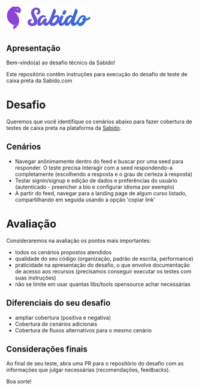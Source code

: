 # ![Sabido](./sabido-logotype.svg)

## Apresentação

Bem-vindo(a) ao desafio técnico da Sabido!

Este repositório contêm instruções para execução do desafio de teste de caixa preta da Sabido.com

# Desafio

Queremos que você identifique os cenários abaixo para fazer cobertura de testes de caixa preta na plataforma da [Sabido](sabido.com).

## Cenários

 * Navegar anônimamente dentro do feed e buscar por uma seed para responder. O teste precisa interagir com a seed respondendo-a completamente (escolhendo a resposta e o grau de certeza à resposta)
 * Testar signin/signup e edição de dados e preferências do usuário (autenticado - preencher a bio e configurar idioma por exemplo)
 * A partir do feed, navegar para a landing page de algum curso listado, compartilhando em seguida usando a opção 'copiar link'


# Avaliação

Consideraremos na avaliação os pontos mais importantes:
* todos os cenários propostos atendidos
* qualidade do seu código (organização, padrão de escrita, performance)
* praticidade na apresentação do desafio, o que envolve documentação de acesso aos recursos (precisamos conseguir executar os testes com suas instruções)
* não se limite em usar quantas libs/tools opensource achar necessárias

## Diferenciais do seu desafio

* ampliar cobertura (positiva e negativa)
* Cobertura de cenários adicionais
* Cobertura de fluxos alternativos para o mesmo cenário

## Considerações finais

Ao final de seu teste, abra uma PR para o repositório do desafio com as informações que julgar necessárias (recomendações, feedbacks).

Boa sorte!
